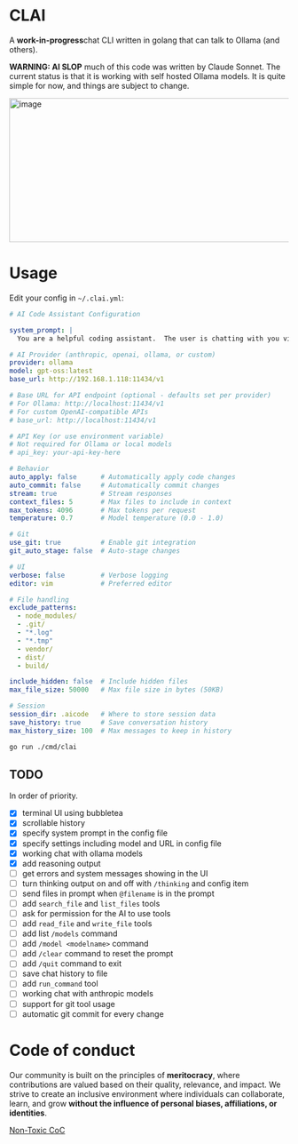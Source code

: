 # CLAI

A **work-in-progress**chat CLI written in golang that can talk to Ollama (and others).

**WARNING: AI SLOP** much of this code was written by Claude Sonnet.  The current status is that it is working
with self hosted Ollama models.  It is quite simple for now, and things are subject to change.

<img width="862" height="259" alt="image" src="https://github.com/user-attachments/assets/bc5d3972-c985-46d4-8fff-eb8e9af64873" />

# Usage

Edit your config in `~/.clai.yml`:

```yml
# AI Code Assistant Configuration

system_prompt: |
  You are a helpful coding assistant.  The user is chatting with you via a CLI agent.  This agent will make various tools available to you to help the user.

# AI Provider (anthropic, openai, ollama, or custom)
provider: ollama
model: gpt-oss:latest
base_url: http://192.168.1.118:11434/v1

# Base URL for API endpoint (optional - defaults set per provider)
# For Ollama: http://localhost:11434/v1
# For custom OpenAI-compatible APIs
# base_url: http://localhost:11434/v1

# API Key (or use environment variable)
# Not required for Ollama or local models
# api_key: your-api-key-here

# Behavior
auto_apply: false      # Automatically apply code changes
auto_commit: false     # Automatically commit changes
stream: true           # Stream responses
context_files: 5       # Max files to include in context
max_tokens: 4096       # Max tokens per request
temperature: 0.7       # Model temperature (0.0 - 1.0)

# Git
use_git: true          # Enable git integration
git_auto_stage: false  # Auto-stage changes

# UI
verbose: false         # Verbose logging
editor: vim            # Preferred editor

# File handling
exclude_patterns:
  - node_modules/
  - .git/
  - "*.log"
  - "*.tmp"
  - vendor/
  - dist/
  - build/

include_hidden: false  # Include hidden files
max_file_size: 50000   # Max file size in bytes (50KB)

# Session
session_dir: .aicode   # Where to store session data
save_history: true     # Save conversation history
max_history_size: 100  # Max messages to keep in history
```

```bash
go run ./cmd/clai
```

## TODO

In order of priority.

- [x] terminal UI using bubbletea
- [x] scrollable history
- [x] specify system prompt in the config file
- [x] specify settings including model and URL in config file
- [x] working chat with ollama models
- [x] add reasoning output
- [ ] get errors and system messages showing in the UI
- [ ] turn thinking output on and off with `/thinking` and config item
- [ ] send files in prompt when `@filename` is in the prompt
- [ ] add `search_file` and `list_files` tools
- [ ] ask for permission for the AI to use tools
- [ ] add `read_file` and `write_file` tools
- [ ] add list `/models` command
- [ ] add `/model <modelname>` command
- [ ] add `/clear` command to reset the prompt
- [ ] add `/quit` command to exit
- [ ] save chat history to file
- [ ] add `run_command` tool
- [ ] working chat with anthropic models
- [ ] support for git tool usage
- [ ] automatic git commit for every change

# Code of conduct

Our community is built on the principles of **meritocracy**, where contributions are valued based on their quality, relevance, and impact. We strive to create an inclusive environment where individuals can collaborate, learn, and grow **without the influence of personal biases, affiliations, or identities**.

[Non-Toxic CoC](https://github.com/penguinpowernz/clai/blob/main/CODE_OF_CONDUCT.md)